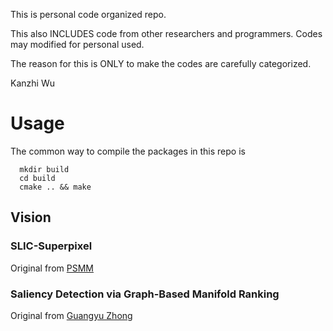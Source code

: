 This is personal code organized repo. 

This also INCLUDES code from other researchers and programmers. Codes may modified for personal used.

The reason for this is ONLY to make the codes are carefully categorized.

Kanzhi Wu

# Usage
The common way to compile the packages in this repo is
```
  mkdir build
  cd build
  cmake .. && make
```

## Vision

### SLIC-Superpixel
Original from [PSMM](https://github.com/PSMM/SLIC-Superpixels)


### Saliency Detection via Graph-Based Manifold Ranking
Original from [Guangyu Zhong](https://github.com/GYZHikari/Opencv-Saliency)
